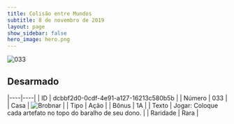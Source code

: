 ```yaml
---
title: Colisão entre Mundos
subtitle: 8 de novembro de 2019
layout: page
show_sidebar: false
hero_image: hero.png
---
```


![033](https://cdn.keyforgegame.com/media/card_front/pt/452_033_3RQC353326W7_pt.png)

## Desarmado

|----|----|
| ID | dcbbf2d0-0cdf-4e91-a127-16213c580b5b |
| Número | 033 |
| Casa | ![Brobnar](https://archonarcana.com/images/thumb/e/e0/Brobnar.png/22px-Brobnar.png "Brobnar") |
| Tipo | Ação |
| Bônus | 1A |
| Texto | Jogar: Coloque cada artefato no topo do baralho de seu dono. |
| Raridade | Rara |
